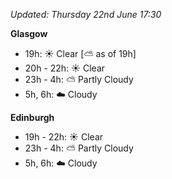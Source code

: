 *Updated: Thursday 22nd June 17:30*

**Glasgow**

* 19h: :sunny: Clear [:partly_sunny: as of 19h]
* 20h - 22h: :sunny: Clear
* 23h - 4h: :partly_sunny: Partly Cloudy
* 5h, 6h: :cloud: Cloudy

**Edinburgh**

* 19h - 22h: :sunny: Clear
* 23h - 4h: :partly_sunny: Partly Cloudy
* 5h, 6h: :cloud: Cloudy
